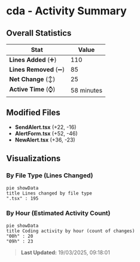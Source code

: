 # cda - Activity Summary 

## Overall Statistics

| Stat                   | Value                                                             |
| ---------------------- | ----------------------------------------------------------------- |
| **Lines Added** (➕)   | 110                                          |
| **Lines Removed** (➖) | 85                                        |
| **Net Change** (↕)    | 25                |
| **Active Time** (⌚)   | 58 minutes |


## Modified Files
- **SendAlert.tsx** (+22, -16)
- **AlertForm.tsx** (+52, -46)
- **NewAlert.tsx** (+36, -23)

## Visualizations

### By File Type (Lines Changed)

```mermaid
pie showData
title Lines changed by file type
".tsx" : 195
```

### By Hour (Estimated Activity Count)

```mermaid
pie showData
title Coding activity by hour (count of changes)
"00h" : 20
"09h" : 23
```


> **Last Updated:** 19/03/2025, 09:18:01